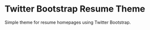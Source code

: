 Twitter Bootstrap Resume Theme
=============================

Simple theme for resume homepages using Twitter Bootstrap.
